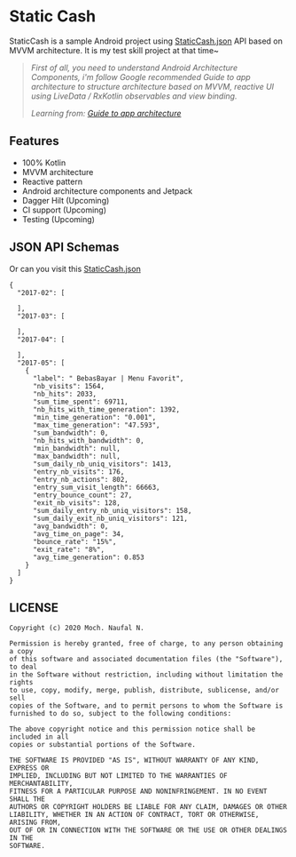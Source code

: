 <h1>Static Cash</h1>

<p>
StaticCash is a sample Android project using <a href="https://naufalnibros.github.io/static-cash.json">StaticCash.json</a> API based on MVVM architecture. It is my test skill project at that time~
</p>

> *First of all, you need to understand Android Architecture Components, i'm follow Google recommended Guide to app architecture to structure architecture based on MVVM, reactive UI using LiveData / RxKotlin observables and view binding.*
>
> *Learning from: [Guide to app architecture
](https://developer.android.com/jetpack/guide)*


## Features
* 100% Kotlin
* MVVM architecture
* Reactive pattern
* Android architecture components and Jetpack
* Dagger Hilt (Upcoming)
* CI support (Upcoming)
* Testing (Upcoming)


## JSON API Schemas
Or can you visit this <a href="https://naufalnibros.github.io/static-cash.json">StaticCash.json</a>
```
{
  "2017-02": [
    
  ],
  "2017-03": [
    
  ],
  "2017-04": [
    
  ],
  "2017-05": [
    {
      "label": " BebasBayar | Menu Favorit",
      "nb_visits": 1564,
      "nb_hits": 2033,
      "sum_time_spent": 69711,
      "nb_hits_with_time_generation": 1392,
      "min_time_generation": "0.001",
      "max_time_generation": "47.593",
      "sum_bandwidth": 0,
      "nb_hits_with_bandwidth": 0,
      "min_bandwidth": null,
      "max_bandwidth": null,
      "sum_daily_nb_uniq_visitors": 1413,
      "entry_nb_visits": 176,
      "entry_nb_actions": 802,
      "entry_sum_visit_length": 66663,
      "entry_bounce_count": 27,
      "exit_nb_visits": 128,
      "sum_daily_entry_nb_uniq_visitors": 158,
      "sum_daily_exit_nb_uniq_visitors": 121,
      "avg_bandwidth": 0,
      "avg_time_on_page": 34,
      "bounce_rate": "15%",
      "exit_rate": "8%",
      "avg_time_generation": 0.853
    }
  ]
}
```

## LICENSE

```
Copyright (c) 2020 Moch. Naufal N.

Permission is hereby granted, free of charge, to any person obtaining a copy
of this software and associated documentation files (the "Software"), to deal
in the Software without restriction, including without limitation the rights
to use, copy, modify, merge, publish, distribute, sublicense, and/or sell
copies of the Software, and to permit persons to whom the Software is
furnished to do so, subject to the following conditions:

The above copyright notice and this permission notice shall be included in all
copies or substantial portions of the Software.

THE SOFTWARE IS PROVIDED "AS IS", WITHOUT WARRANTY OF ANY KIND, EXPRESS OR
IMPLIED, INCLUDING BUT NOT LIMITED TO THE WARRANTIES OF MERCHANTABILITY,
FITNESS FOR A PARTICULAR PURPOSE AND NONINFRINGEMENT. IN NO EVENT SHALL THE
AUTHORS OR COPYRIGHT HOLDERS BE LIABLE FOR ANY CLAIM, DAMAGES OR OTHER
LIABILITY, WHETHER IN AN ACTION OF CONTRACT, TORT OR OTHERWISE, ARISING FROM,
OUT OF OR IN CONNECTION WITH THE SOFTWARE OR THE USE OR OTHER DEALINGS IN THE
SOFTWARE.
```
